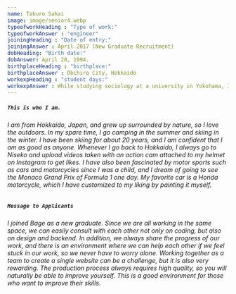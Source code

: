 ```yaml
---
name: Takuro Sakai
image: image/senior4.webp
typeofworkHeading : "Type of work:"
typeofworkAnswer : "engineer"
joiningHeading : "Date of entry:"
joiningAnswer : April 2017 (New Graduate Recruitment)
dobHeading: "Birth date:"
dobAnswer: April 20, 1994.
birthplaceHeading : "birthplace:"
birthplaceAnswer : Obihiro City, Hokkaido
workexpHeading : "student days:"
workexpAnswer : While studying sociology at a university in Yokohama, I worked as a freelance website designer. 
---
```


##### **`This is who I am.`**

###### I am from Hokkaido, Japan, and grew up surrounded by nature, so I love the outdoors. In my spare time, I go camping in the summer and skiing in the winter. I have been skiing for about 20 years, and I am confident that I am as good as anyone. Whenever I go back to Hokkaido, I always go to Niseko and upload videos taken with an action cam attached to my helmet on Instagram to get likes. I have also been fascinated by motor sports such as cars and motorcycles since I was a child, and I dream of going to see the Monaco Grand Prix of Formula 1 one day. My favorite car is a Honda motorcycle, which I have customized to my liking by painting it myself.

##### **`Message to Applicants`**

###### I joined Bage as a new graduate. Since we are all working in the same space, we can easily consult with each other not only on coding, but also on design and backend. In addition, we always share the progress of our work, and there is an environment where we can help each other if we feel stuck in our work, so we never have to worry alone. Working together as a team to create a single website can be a challenge, but it is also very rewarding. The production process always requires high quality, so you will naturally be able to improve yourself. This is a good environment for those who want to improve their skills.
&nbsp;